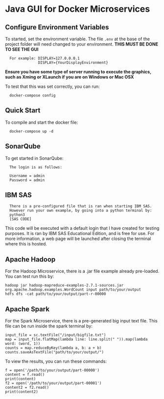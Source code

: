 # Java GUI for Docker Microservices

## Configure Environment Variables

To started, set the environment variable. The file `.env` at the base of the project folder will need changed to your environment. **THIS MUST BE DONE TO SEE THE GUI**

```
  For example: DISPLAY=127.0.0.0.1
               DISPLAY={YourDisplayEnvironment}
```
**Ensure you have some type of server running to execute the graphics, such as Xming or XLaunch if you are on Windows or Mac OSX**

To test that this was set correctly, you can run:
```
  docker-compose config
```
## Quick Start

To compile and start the docker file:
```
  docker-compose up -d
```
## SonarQube

To get started in SonarQube:
```
  The login is as follows:

  Username = admin
  Password = admin
```

## IBM SAS

```
  There is a pre-configured file that is ran when starting IBM SAS.
  However run your own example, by going into a python terminal by:
  python3
  [SAS CODE]
```
This code will be executed with a default login that I have created for testing purposes. It is ran by IBM SAS Educational Edition, and is free for use. For more information, a web page will be launched after closing the terminal where this is hosted.

## Apache Hadoop

For the Hadoop Microservice, there is a .jar file example already pre-loaded. You can test run this by:
```
hadoop jar hadoop-mapreduce-examples-2.7.1-sources.jar org.apache.hadoop.examples.WordCount input path/to/your/output
hdfs dfs -cat path/to/your/output/part-r-00000
```

## Apache Spark

For the Spark Microservice, there is a pre-generated big input text file. This file can be run inside the spark terminal by:
```
input_file = sc.textFile("/input/bigfile.txt")
map = input_file.flatMap(lambda line: line.split(" ")).map(lambda word: (word, 1))
counts = map.reduceByKey(lambda a, b: a + b)
counts.saveAsTextFile("path/to/your/output/")
```
To view the results, you can run these commands:
```
f = open('/path/to/your/output/part-00000')
content = f.read()
print(content)
f2 = open('/path/to/your/output/part-00001')
content2 = f2.read()
print(content2)
```

